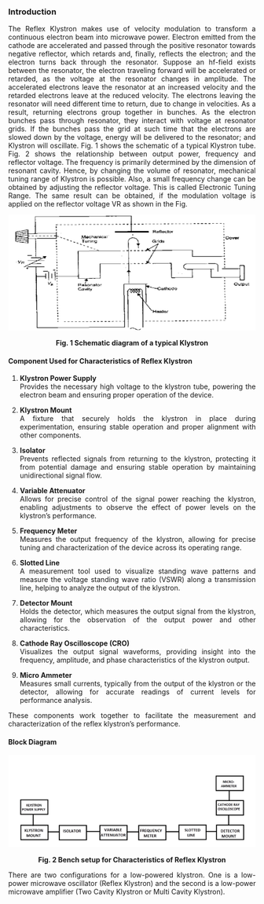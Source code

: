 ### Introduction
<div style="text-align:justify">

The Reflex Klystron makes use of velocity modulation to transform a continuous electron beam into microwave power. Electron emitted from the cathode are accelerated and passed through the positive resonator towards negative reflector, which retards and, finally, reflects the electron; and the electron turns back through the resonator. Suppose an hf-field exists between the resonator, the electron traveling forward will be accelerated or retarded, as the voltage at the resonator changes in amplitude. The accelerated electrons leave the resonator at an increased velocity and the retarded electrons leave at the reduced velocity. The electrons leaving the resonator will need different time to return, due to change in velocities. As a result, returning electrons group together in bunches. As the electron bunches pass through resonator, they interact with voltage at resonator grids. If the bunches pass the grid at such time that the electrons are slowed down by the voltage, energy will be delivered to the resonator; and Klystron will oscillate. Fig. 1 shows the schematic of a typical Klystron tube. Fig. 2 shows the relationship between output power, frequency and reflector voltage. The frequency is primarily determined by the dimension of resonant cavity. Hence, by changing the volume of resonator, mechanical tuning range of Klystron is possible. Also, a small frequency change can be obtained by adjusting the reflector voltage. This is called Electronic Tuning Range. The same result can be obtained, if the modulation voltage is applied on the reflector voltage VR as shown in the Fig.  

<center>

![](images/reflex.png)

**Fig. 1 Schematic diagram of a typical Klystron**</center>

#### Component Used for Characteristics of Reflex Klystron

1. **Klystron Power Supply**  
Provides the necessary high voltage to the klystron tube, powering the electron beam and ensuring proper operation of the device.

2. **Klystron Mount**  
A fixture that securely holds the klystron in place during experimentation, ensuring stable operation and proper alignment with other components.

3. **Isolator**  
Prevents reflected signals from returning to the klystron, protecting it from potential damage and ensuring stable operation by maintaining unidirectional signal flow.

4. **Variable Attenuator**  
Allows for precise control of the signal power reaching the klystron, enabling adjustments to observe the effect of power levels on the klystron’s performance.

5. **Frequency Meter**  
Measures the output frequency of the klystron, allowing for precise tuning and characterization of the device across its operating range.

6. **Slotted Line**  
A measurement tool used to visualize standing wave patterns and measure the voltage standing wave ratio (VSWR) along a transmission line, helping to analyze the output of the klystron.

7. **Detector Mount**  
Holds the detector, which measures the output signal from the klystron, allowing for the observation of the output power and other characteristics.

8. **Cathode Ray Oscilloscope (CRO)**  
Visualizes the output signal waveforms, providing insight into the frequency, amplitude, and phase characteristics of the klystron output.

9. **Micro Ammeter**  
Measures small currents, typically from the output of the klystron or the detector, allowing for accurate readings of current levels for performance analysis.  

These components work together to facilitate the measurement and characterization of the reflex klystron’s performance.

#### Block Diagram
    
<center>

![](images/block1.png)

**Fig. 2 Bench setup for Characteristics of Reflex Klystron**</center>

There are two configurations for a low-powered klystron. One is a low-power microwave oscillator (Reflex Klystron) and the second is a low-power microwave amplifier (Two Cavity Klystron or Multi Cavity Klystron).
</div>